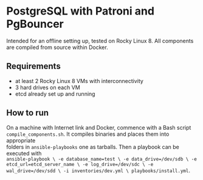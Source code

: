 # PostgreSQL with Patroni and PgBouncer  

Intended for an offline setting up, tested on Rocky Linux 8. All components    
are compiled from source within Docker.  

## Requirements  

- at least 2 Rocky Linux 8 VMs with interconnectivity  
- 3 hard drives on each VM  
- etcd already set up and running  

## How to run  

On a machine with Internet link and Docker, commence with a Bash script  
`compile_components.sh`. It compiles binaries and places them into appropriate  
folders in `ansible-playbooks` one as tarballs. Then a playbook can be  
executed with  
`ansible-playbook \
   -e database_name=test \
   -e data_drive=/dev/sdb \
   -e etcd_url=etcd_server_name \
   -e log_drive=/dev/sdc \
   -e wal_drive=/dev/sdd \
   -i inventories/dev.yml \
   playbooks/install.yml`.
